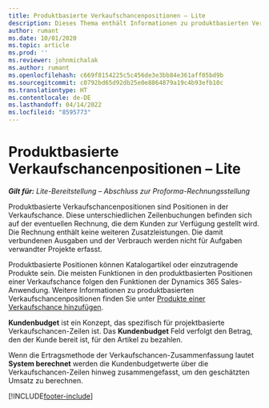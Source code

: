 ```yaml
---
title: Produktbasierte Verkaufschancenpositionen – Lite
description: Dieses Thema enthält Informationen zu produktbasierten Verkaufschancenpositionen in Project Operations.
author: rumant
ms.date: 10/01/2020
ms.topic: article
ms.prod: ''
ms.reviewer: johnmichalak
ms.author: rumant
ms.openlocfilehash: c669f8154225c5c456de3e3bb84e361aff05bd9b
ms.sourcegitcommit: c0792bd65d92db25e0e8864879a19c4b93efb10c
ms.translationtype: HT
ms.contentlocale: de-DE
ms.lasthandoff: 04/14/2022
ms.locfileid: "8595773"
---
```

# <a name="product-based-opportunity-lines---lite"></a>Produktbasierte Verkaufschancenpositionen – Lite

_**Gilt für:** Lite-Bereitstellung – Abschluss zur Proforma-Rechnungsstellung_

Produktbasierte Verkaufschancenpositionen sind Positionen in der Verkaufschance. Diese unterschiedlichen Zeilenbuchungen befinden sich auf der eventuellen Rechnung, die dem Kunden zur Verfügung gestellt wird. Die Rechnung enthält keine weiteren Zusatzleistungen. Die damit verbundenen Ausgaben und der Verbrauch werden nicht für Aufgaben verwandter Projekte erfasst.

Produktbasierte Positionen können Katalogartikel oder einzutragende Produkte sein. Die meisten Funktionen in den produktbasierten Positionen einer Verkaufschance folgen den Funktionen der Dynamics 365 Sales-Anwendung. Weitere Informationen zu produktbasierten Verkaufschancenpositionen finden Sie unter [Produkte einer Verkaufschance hinzufügen](/dynamics365/sales-enterprise/add-products-opportunity).

**Kundenbudget** ist ein Konzept, das spezifisch für projektbasierte Verkaufschancen-Zeilen ist. Das **Kundenbudget** Feld verfolgt den Betrag, den der Kunde bereit ist, für den Artikel zu bezahlen.

Wenn die Ertragsmethode der Verkaufschancen-Zusammenfassung lautet **System berechnet** werden die Kundenbudgetwerte über die Verkaufschancen-Zeilen hinweg zusammengefasst, um den geschätzten Umsatz zu berechnen. 



[!INCLUDE[footer-include](../../includes/footer-banner.md)]